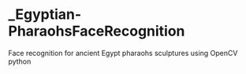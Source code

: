 # _Egyptian-PharaohsFaceRecognition
Face recognition for ancient Egypt pharaohs sculptures using OpenCV python 
